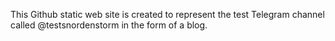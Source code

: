 This Github static web site is created to represent the test Telegram channel called @testsnordenstorm in the form of a blog.
